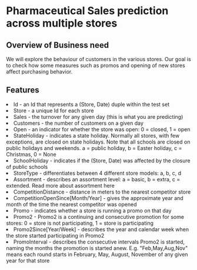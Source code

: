 # Pharmaceutical Sales prediction across multiple stores
## Overview of Business need

 <p>We will explore the behaviour of customers in the various stores. Our goal is to check how some measures such as promos and opening of new stores affect purchasing       behavior.</p>
<h2> Features</h2>
<li>Id - an Id that represents a (Store, Date) duple within the test set</li>
<li>Store - a unique Id for each store
<li>Sales - the turnover for any given day (this is what you are predicting)
<li>Customers - the number of customers on a given day
<li>Open - an indicator for whether the store was open: 0 = closed, 1 = open
<li>StateHoliday - indicates a state holiday. Normally all stores, with few exceptions, are closed on state holidays. Note that all schools are closed on public holidays and weekends. a = public holiday, b = Easter holiday, c = Christmas, 0 = None
<li>SchoolHoliday - indicates if the (Store, Date) was affected by the closure of public schools
<li>StoreType - differentiates between 4 different store models: a, b, c, d
<li>Assortment - describes an assortment level: a = basic, b = extra, c = extended. Read more about assortment here
<li>CompetitionDistance - distance in meters to the nearest competitor store
<li>CompetitionOpenSince[Month/Year] - gives the approximate year and month of the time the nearest competitor was opened
<li>Promo - indicates whether a store is running a promo on that day
<li>Promo2 - Promo2 is a continuing and consecutive promotion for some stores: 0 = store is not participating, 1 = store is participating
<li>Promo2Since[Year/Week] - describes the year and calendar week when the store started participating in Promo2
<li>PromoInterval - describes the consecutive intervals Promo2 is started, naming the months the promotion is started anew. E.g. "Feb,May,Aug,Nov" means each round starts in February, May, August, November of any given year for that store
